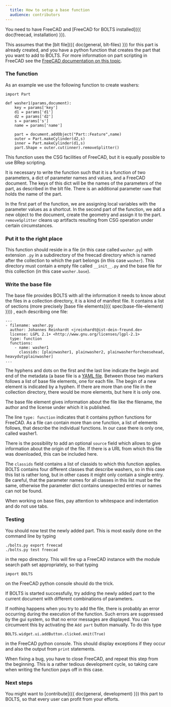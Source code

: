 ```yaml
---
  title: How to setup a base function
  audience: contributors
---
```


You need to have FreeCAD and [FreeCAD for BOLTS installed]({{ doc(freecad, installation) }}).

This assumes that the [blt file]({{ doc(general, blt-files) }})  for this part
is already created, and you have a python function that creates the part that
you want to add to BOLTS. For more information on part scripting in FreeCAD see
the [FreeCAD documentation on this topic](http://freecadweb.org/wiki/index.php?title=Power_users_hub).


### The function

As an example we  use the following function to create washers:

    import Part

    def washer1(params,document):
        key = params['key']
        d1 = params['d1']
        d2 = params['d2']
        s = params['s']
        name = params['name']

        part = document.addObject("Part::Feature",name)
        outer = Part.makeCylinder(d2,s)
        inner = Part.makeCylinder(d1,s)
        part.Shape = outer.cut(inner).removeSplitter()

This function uses the CSG facilities of FreeCAD, but it is equally possible to
use BRep scripting.

It is necessary to write the function such that it is a function of two
parameters, a dict of parameter names and values, and a FreeCAD document. The
keys of this dict will be the names of the parameters of the part, as described
in the blt file. There is an additional parameter `name` that holds the name of
the part.

In the first part of the function, we are assigning local variables with the
parameter values as a shortcut. In the second part of the function, we add a
new object to the document, create the geometry and assign it to the part.
`removeSplitter` cleans up artifacts resulting from CSG operation under certain
circumstances.

### Put it to the right place

This function should reside in a file (in this case called `washer.py`) with
extension `.py` in a subdirectory of the freecad directory which is named after
the collection to which the part belongs (in this case `washer`). This
directory must contain a empty file called `__init__.py` and the base file for
this collection (in this case `washer.base`).

### Write the base file

The base file provides BOLTS with all the information it needs to know about
the files in a collection directory, it is a kind of manifest file. It contains
a list of sections (more precisely 
[base file elements]({{ spec(base-file-element) }}))
, each describing one file:

    ---
    - filename: washer.py
      author: Johannes Reinhardt <jreinhardt@ist-dein-freund.de>
      license: LGPL 2.1+ <http://www.gnu.org/licenses/lgpl-2.1>
      type: function
      functions:
        - name: washer1
          classids: [plainwasher1, plainwasher2, plainwasherforcheesehead, heavydutyplainwasher]
    ...

The hyphens and dots on the first and the last line indicate the begin and
end of the metadata (a base file is a [YAML file](http://yaml.org/). Between
those two markers follows a list of base file elements, one for each file.
The begin of a new element is indicated by a hyphen. If there are more than
one file in the collection directory, there would be more elements, but here
it is only one.

The base file element gives information about the file like the filename,
the author and the license under which it is published.

The line `type: function` indicates that it contains python functions for
FreeCAD. As a file can contain more than one function, a list of elements
follows, that describe the individual functions. In our case there is only
one, called washer1.

There is the possibility to add an optional `source` field which allows to give
information about the origin of the file. If there is a URL from which this
file was downloaded, this can be included here.

The `classids` field contains a list of classids to which this function
applies.  BOLTS contains four different classes that describe washers, so in
this case this list is rather long, but in other cases it might only contain
a single entry. Be careful, that the parameter names for all classes in this
list must be the same, otherwise the parameter dict contains unexpected
entries or names can not be found.

When working on base files, pay attention to whitespace and indentation and do
not use tabs.

### Testing

You should now test the newly added part. This is most easily done on the
command line by typing

    ./bolts.py export freecad
    ./bolts.py test freecad

in the repo directory. This will fire up a FreeCAD instance with the module
search path set appropriately, so that typing

    import BOLTS

on the FreeCAD python console should do the trick.

If BOLTS is started successfully, try adding the newly added part to the
current document with different combinations of parameters.

If nothing happens when you try to add the file, there is probably an error
occurring during the execution of the function. Such errors are suppressed by
the gui system, so that no error messages are displayed. You can circumvent
this by activating the `Add part` button manually. To do this type

    BOLTS.widget.ui.addButton.clicked.emit(True)

in the FreeCAD python console. This should display exceptions if they occur and
also the output from `print` statements.

When fixing a bug, you have to close FreeCAD, and repeat this step from the
beginning. This is a rather tedious development cycle, so taking care when
writing the function pays off in this case.

### Next steps

You might want to [contribute]({{ doc(general, development) }}) this part to
BOLTS, so that every user can profit from your efforts.
